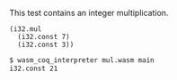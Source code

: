 This test contains an integer multiplication.

```wasm
(i32.mul
  (i32.const 7)
  (i32.const 3))
```

```sh
$ wasm_coq_interpreter mul.wasm main
i32.const 21

```

